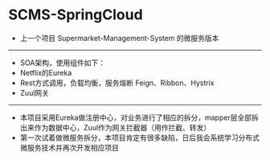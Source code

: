 # SCMS-SpringCloud
* 上一个项目 Supermarket-Management-System 的微服务版本
-----
* SOA架构，使用组件如下：
* Netflix的Eureka
* Rest方式调用，负载均衡，服务熔断 Feign、Ribbon、Hystrix
* Zuul网关
----
* 本项目采用Eureka做注册中心，对业务进行了相应的拆分，mapper层全部拆出来作为数据中心，Zuul作为网关拦截器（用作拦截、转发）
* 第一次试着做微服务拆分，本项目肯定有很多缺陷，日后我会系统学习分布式微服务技术并再次开发相应项目
